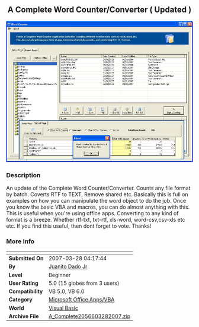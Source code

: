﻿<div align="center">

## A Complete Word Counter/Converter \( Updated \)

<img src="PIC200732853646369.JPG">
</div>

### Description

An update of the Complete Word Counter/Converter. Counts any file format by batch. Coverts RTF to TEXT, Remove shared etc. Basically this is full on examples on how you can manipulate the word object to do the job. Once you know the basic VBA and macros, you can do almost anything with this. This is useful when you're using office apps. Converting to any kind of format is a breeze. Whether rtf-txt, txt-rtf, xls-word, word-csv,csv-xls etc etc. If you find this useful, then dont forget to vote. Thanks!
 
### More Info
 


<span>             |<span>
---                |---
**Submitted On**   |2007-03-28 04:17:44
**By**             |[Juanito Dado Jr](https://github.com/Planet-Source-Code/PSCIndex/blob/master/ByAuthor/juanito-dado-jr.md)
**Level**          |Beginner
**User Rating**    |5.0 (15 globes from 3 users)
**Compatibility**  |VB 5\.0, VB 6\.0
**Category**       |[Microsoft Office Apps/VBA](https://github.com/Planet-Source-Code/PSCIndex/blob/master/ByCategory/microsoft-office-apps-vba__1-42.md)
**World**          |[Visual Basic](https://github.com/Planet-Source-Code/PSCIndex/blob/master/ByWorld/visual-basic.md)
**Archive File**   |[A\_Complete2056603282007\.zip](https://github.com/Planet-Source-Code/juanito-dado-jr-a-complete-word-counter-converter-updated__1-68230/archive/master.zip)









